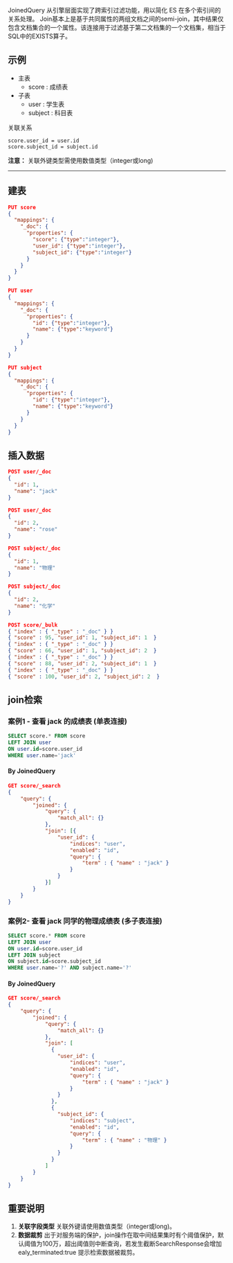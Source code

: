 JoinedQuery 从引擎层面实现了跨索引过滤功能，用以简化 ES 在多个索引间的关系处理。 Join基本上是基于共同属性的两组文档之间的semi-join，其中结果仅包含文档集合的一个属性。该连接用于过滤基于第二文档集的一个文档集，相当于SQL中的EXISTS算子。

## 示例

* 主表
  * score : 成绩表
* 子表
  * user : 学生表
  * subject : 科目表

关联关系

```
score.user_id = user.id
score.subject_id = subject.id
```

**注意：** 关联外键类型需使用数值类型（integer或long)

-----

## 建表
```json
PUT score
{
  "mappings": {
    "_doc": {
      "properties": {
        "score": {"type":"integer"},
		"user_id": {"type":"integer"},
		"subject_id": {"type":"integer"}
      }
    }
  }
}

PUT user
{
  "mappings": {
    "_doc": {
      "properties": {
        "id": {"type":"integer"},
		"name": {"type":"keyword"}
      }
    }
  }
}

PUT subject
{
  "mappings": {
    "_doc": {
      "properties": {
        "id": {"type":"integer"},
		"name": {"type":"keyword"}
      }
    }
  }
}
```

## 插入数据

```json
POST user/_doc
{
  "id": 1,
  "name": "jack"
}

POST user/_doc
{
  "id": 2,
  "name": "rose"
}

POST subject/_doc
{
  "id": 1,
  "name": "物理"
}

POST subject/_doc
{
  "id": 2,
  "name": "化学"
}

POST score/_bulk
{ "index" : { "_type" : "_doc" } }
{ "score" : 95, "user_id": 1, "subject_id": 1  }
{ "index" : { "_type" : "_doc" } }
{ "score" : 66, "user_id": 1, "subject_id": 2  }
{ "index" : { "_type" : "_doc" } }
{ "score" : 88, "user_id": 2, "subject_id": 1  }
{ "index" : { "_type" : "_doc" } }
{ "score" : 100, "user_id": 2, "subject_id": 2  }
```

## join检索

### 案例1 - 查看 jack 的成绩表 (单表连接)

```sql
SELECT score.* FROM score
LEFT JOIN user
ON user.id=score.user_id
WHERE user.name='jack'
```

#### By JoinedQuery
```json
GET score/_search
{
	"query": {
		"joined": {
			"query": {
				"match_all": {}
			},
			"join": [{
				"user_id": {
					"indices": "user",
					"enabled": "id",
					"query": {
						"term" : { "name" : "jack" }
					}
				}
			}]
		}
	}
}
```

### 案例2- 查看 jack 同学的物理成绩表 (多子表连接)

```sql
SELECT score.* FROM score
LEFT JOIN user
ON user.id=score.user_id
LEFT JOIN subject
ON subject.id=score.subject_id
WHERE user.name='?' AND subject.name='?'
```

#### By JoinedQuery

```json
GET score/_search
{
	"query": {
		"joined": {
			"query": {
				"match_all": {}
			},
			"join": [
			  {
  				"user_id": {
  					"indices": "user",
  					"enabled": "id",
  					"query": {
  						"term" : { "name" : "jack" }
  					}
  				}
			  },
			  {
  				"subject_id": {
  					"indices": "subject",
  					"enabled": "id",
  					"query": {
  						"term" : { "name" : "物理" }
  					}
  				}
			  }
			]
		}
	}
}
```

## 重要说明

1. **关联字段类型** 关联外键请使用数值类型（integer或long)。
2. **数据裁剪** 出于对服务端的保护，join操作在取中间结果集时有个阈值保护，默认阈值为100万，超出阈值则中断查询，若发生截断SearchResponse会增加 ealy_terminated:true 提示检索数据被裁剪。
